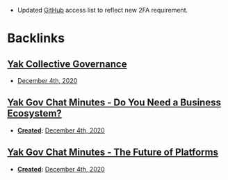 - Updated [GitHub](<GitHub.md>) access list to reflect new 2FA requirement.

# Backlinks
## [Yak Collective Governance](<Yak Collective Governance.md>)
- [December 4th, 2020](<December 4th, 2020.md>)

## [Yak Gov Chat Minutes - Do You Need a Business Ecosystem?](<Yak Gov Chat Minutes - Do You Need a Business Ecosystem?.md>)
- **[Created](<Created.md>):** [December 4th, 2020](<December 4th, 2020.md>)

## [Yak Gov Chat Minutes - The Future of Platforms](<Yak Gov Chat Minutes - The Future of Platforms.md>)
- **[Created](<Created.md>):** [December 4th, 2020](<December 4th, 2020.md>)

